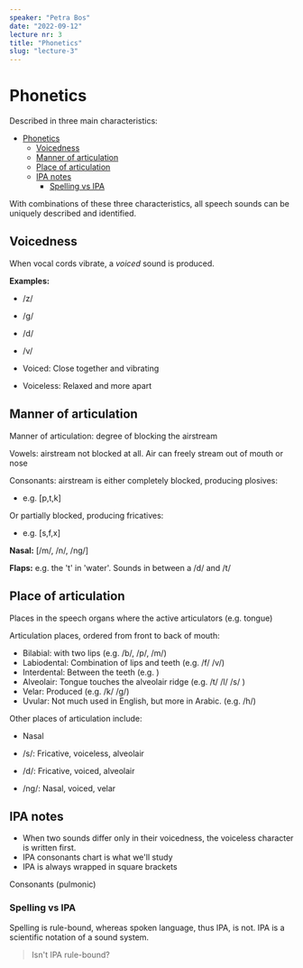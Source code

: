 ```yaml
---
speaker: "Petra Bos"
date: "2022-09-12"
lecture nr: 3
title: "Phonetics"
slug: "lecture-3"
---
```


# Phonetics

Described in three main characteristics:

- [Phonetics](#phonetics)
  - [Voicedness](#voicedness)
  - [Manner of articulation](#manner-of-articulation)
  - [Place of articulation](#place-of-articulation)
  - [IPA notes](#ipa-notes)
    - [Spelling vs IPA](#spelling-vs-ipa)

With combinations of these three characteristics, all speech sounds can be uniquely described and identified.

## Voicedness

When vocal cords vibrate, a *voiced* sound is produced.

**Examples:**
- /z/
- /g/
- /d/
- /v/

- Voiced: Close together and vibrating
- Voiceless: Relaxed and more apart

## Manner of articulation

Manner of articulation: degree of blocking the airstream

Vowels: airstream not blocked at all. Air can freely stream out of mouth or nose

Consonants: airstream is either completely blocked, producing plosives:
- e.g. [p,t,k]

Or partially blocked, producing fricatives:
- e.g. [s,f,x]

**Nasal:** [/m/, /n/, /ng/]

**Flaps:** e.g. the 't' in 'water'. Sounds in between a /d/ and /t/

## Place of articulation

Places in the speech organs where the active articulators (e.g. tongue)

Articulation places, ordered from front to back of mouth:
- Bilabial: with two lips (e.g. /b/, /p/, /m/)
- Labiodental: Combination of lips and teeth (e.g. /f/ /v/)
- Interdental: Between the teeth (e.g. )
- Alveolair: Tongue touches the alveolair ridge (e.g. /t/ /l/ /s/ )
- Velar: Produced  (e.g. /k/ /g/)
- Uvular: Not much used in English, but more in Arabic. (e.g. /h/)

Other places of articulation include:
- Nasal

- /s/: Fricative, voiceless, alveolair
- /d/: Fricative, voiced, alveolair
- /ng/: Nasal, voiced, velar

## IPA notes

- When two sounds differ only in their voicedness, the voiceless character is written first.
- IPA consonants chart is what we'll study
- IPA is always wrapped in square brackets

Consonants (pulmonic)

### Spelling vs IPA

Spelling is rule-bound, whereas spoken language, thus IPA, is not. IPA is a scientific notation of a sound system.

> Isn't IPA rule-bound? 

